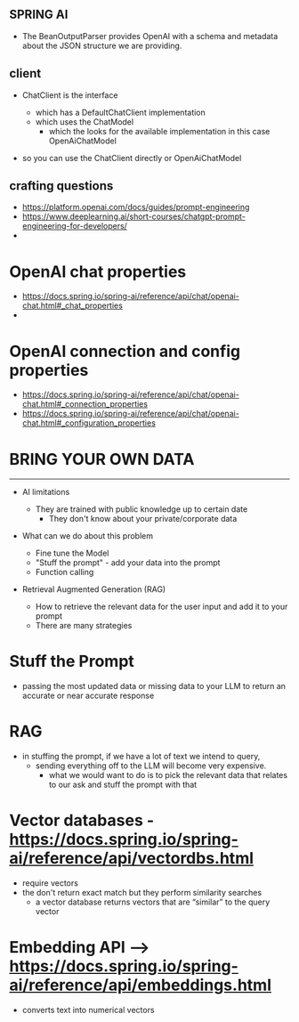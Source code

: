 ## SPRING AI
- The BeanOutputParser provides OpenAI with a schema and metadata about the JSON structure we are providing.

## client 
- ChatClient is the interface
  - which has a DefaultChatClient implementation
  - which uses the ChatModel  
    - which the looks for the available implementation in this case OpenAiChatModel

- so you can use the ChatClient directly or OpenAiChatModel

## crafting questions
- https://platform.openai.com/docs/guides/prompt-engineering
- https://www.deeplearning.ai/short-courses/chatgpt-prompt-engineering-for-developers/
- 
# OpenAI chat properties
- https://docs.spring.io/spring-ai/reference/api/chat/openai-chat.html#_chat_properties
- 
# OpenAI connection and config properties
- https://docs.spring.io/spring-ai/reference/api/chat/openai-chat.html#_connection_properties
- https://docs.spring.io/spring-ai/reference/api/chat/openai-chat.html#_configuration_properties


# BRING YOUR OWN DATA
------------------------
- AI limitations
  - They are trained with public knowledge up to certain date
    - They don't know about your private/corporate data

- What can we do about this problem
  - Fine tune the Model
  - "Stuff the prompt" - add your data into the prompt
  - Function calling
- Retrieval Augmented Generation (RAG)
  - How to retrieve the relevant data for the user input and add it to your prompt
  - There are many strategies

# Stuff the Prompt
- passing the most updated data or missing data to your LLM to return an accurate or near accurate response

# RAG
- in stuffing the prompt, if we have a lot of text we intend to query,
  - sending everything off to the LLM will become very expensive. 
    - what we would want to do is to pick the relevant data that relates to our ask and stuff the prompt with that

# Vector databases - https://docs.spring.io/spring-ai/reference/api/vectordbs.html
- require vectors
- the don't return exact match but they perform similarity searches
  - a vector database returns vectors that are “similar” to the query vector

# Embedding API --> https://docs.spring.io/spring-ai/reference/api/embeddings.html
- converts text into numerical vectors